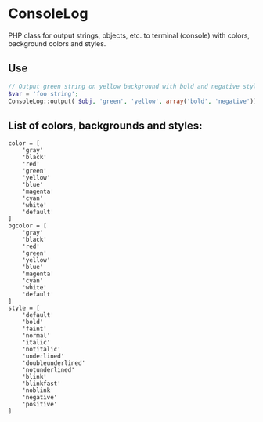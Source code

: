 ConsoleLog
==========

PHP class for output strings, objects, etc. to terminal (console) with colors, background colors and styles.

Use
---

```php
// Output green string on yellow background with bold and negative styles
$var = 'foo string';
ConsoleLog::output( $obj, 'green', 'yellow', array('bold', 'negative'));
```


List of colors, backgrounds and styles:
---------------------------------------

```code
color = [
    'gray'
    'black'
    'red'
    'green'
    'yellow'
    'blue'
    'magenta'
    'cyan'
    'white'
    'default'
]
bgcolor = [
    'gray'
    'black'
    'red'
    'green'
    'yellow'
    'blue'
    'magenta'
    'cyan'
    'white'
    'default'
]
style = [
    'default'
    'bold'
    'faint'
    'normal'
    'italic'
    'notitalic'
    'underlined'
    'doubleunderlined'
    'notunderlined'
    'blink'
    'blinkfast'
    'noblink'
    'negative'
    'positive'
]
```
